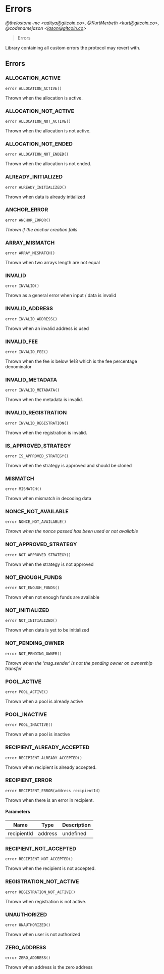 # Errors

*@thelostone-mc &lt;aditya@gitcoin.co&gt;, @KurtMerbeth &lt;kurt@gitcoin.co&gt;, @codenamejason &lt;jason@gitcoin.co&gt;*

> Errors

Library containing all custom errors the protocol may revert with.





## Errors

### ALLOCATION_ACTIVE

```solidity
error ALLOCATION_ACTIVE()
```

Thrown when the allocation is active.




### ALLOCATION_NOT_ACTIVE

```solidity
error ALLOCATION_NOT_ACTIVE()
```

Thrown when the allocation is not active.




### ALLOCATION_NOT_ENDED

```solidity
error ALLOCATION_NOT_ENDED()
```

Thrown when the allocation is not ended.




### ALREADY_INITIALIZED

```solidity
error ALREADY_INITIALIZED()
```

Thrown when data is already intialized




### ANCHOR_ERROR

```solidity
error ANCHOR_ERROR()
```



*Thrown if the anchor creation fails*


### ARRAY_MISMATCH

```solidity
error ARRAY_MISMATCH()
```

Thrown when two arrays length are not equal




### INVALID

```solidity
error INVALID()
```

Thrown as a general error when input / data is invalid




### INVALID_ADDRESS

```solidity
error INVALID_ADDRESS()
```

Thrown when an invalid address is used




### INVALID_FEE

```solidity
error INVALID_FEE()
```

Thrown when the fee is below 1e18 which is the fee percentage denominator




### INVALID_METADATA

```solidity
error INVALID_METADATA()
```

Thrown when the metadata is invalid.




### INVALID_REGISTRATION

```solidity
error INVALID_REGISTRATION()
```

Thrown when the registration is invalid.




### IS_APPROVED_STRATEGY

```solidity
error IS_APPROVED_STRATEGY()
```

Thrown when the strategy is approved and should be cloned




### MISMATCH

```solidity
error MISMATCH()
```

Thrown when mismatch in decoding data




### NONCE_NOT_AVAILABLE

```solidity
error NONCE_NOT_AVAILABLE()
```



*Thrown when the nonce passed has been used or not available*


### NOT_APPROVED_STRATEGY

```solidity
error NOT_APPROVED_STRATEGY()
```

Thrown when the strategy is not approved




### NOT_ENOUGH_FUNDS

```solidity
error NOT_ENOUGH_FUNDS()
```

Thrown when not enough funds are available




### NOT_INITIALIZED

```solidity
error NOT_INITIALIZED()
```

Thrown when data is yet to be initialized




### NOT_PENDING_OWNER

```solidity
error NOT_PENDING_OWNER()
```



*Thrown when the &#39;msg.sender&#39; is not the pending owner on ownership transfer*


### POOL_ACTIVE

```solidity
error POOL_ACTIVE()
```

Thrown when a pool is already active




### POOL_INACTIVE

```solidity
error POOL_INACTIVE()
```

Thrown when a pool is inactive




### RECIPIENT_ALREADY_ACCEPTED

```solidity
error RECIPIENT_ALREADY_ACCEPTED()
```

Thrown when recipient is already accepted.




### RECIPIENT_ERROR

```solidity
error RECIPIENT_ERROR(address recipientId)
```

Thrown when there is an error in recipient.



#### Parameters

| Name | Type | Description |
|---|---|---|
| recipientId | address | undefined |

### RECIPIENT_NOT_ACCEPTED

```solidity
error RECIPIENT_NOT_ACCEPTED()
```

Thrown when the recipient is not accepted.




### REGISTRATION_NOT_ACTIVE

```solidity
error REGISTRATION_NOT_ACTIVE()
```

Thrown when registration is not active.




### UNAUTHORIZED

```solidity
error UNAUTHORIZED()
```

Thrown when user is not authorized




### ZERO_ADDRESS

```solidity
error ZERO_ADDRESS()
```

Thrown when address is the zero address





